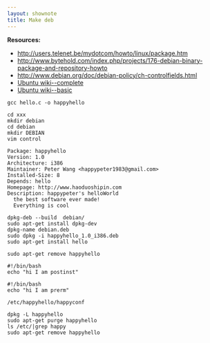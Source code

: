 ```yaml
---
layout: shownote
title: Make deb
---
```

__Resources:__

- <http://users.telenet.be/mydotcom/howto/linux/package.htm>
- <http://www.bytehold.com/index.php/projects/176-debian-binary-package-and-repository-howto>
- <http://www.debian.org/doc/debian-policy/ch-controlfields.html>
- [Ubuntu wiki--complete](https://wiki.ubuntu.com/PackagingGuide/Complete)
- [Ubuntu wiki--basic](https://wiki.ubuntu.com/PackagingGuide/Basic?action=show)

~~~
gcc hello.c -o happyhello
~~~

~~~
cd xxx
mkdir debian
cd debian
mkdir DEBIAN
vim control
~~~

~~~
Package: happyhello
Version: 1.0
Architecture: i386
Maintainer: Peter Wang <happypeter1983@gmail.com>
Installed-Size: 8
Depends: hello
Homepage: http://www.haoduoshipin.com
Description: happypeter's helloWorld
  the best software ever made!
  Everything is cool
~~~

~~~
dpkg-deb --build  debian/
sudo apt-get install dpkg-dev
dpkg-name debian.deb
sudo dpkg -i happyhello_1.0_i386.deb
sudo apt-get install hello
~~~

~~~
sudo apt-get remove happyhello
~~~

~~~
#!/bin/bash
echo "hi I am postinst"
~~~

~~~
#!/bin/bash
echo "hi I am prerm"
~~~

~~~
/etc/happyhello/happyconf
~~~

~~~
dpkg -L happyhello
sudo apt-get purge happyhello
ls /etc/|grep happy
sudo apt-get remove happyhello
~~~


